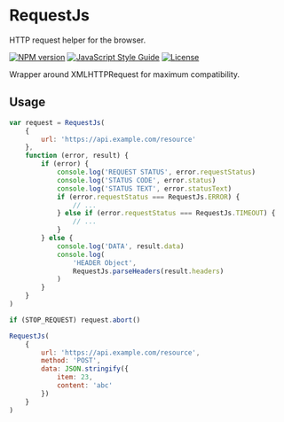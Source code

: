 # RequestJs
HTTP request helper for the browser.

[![NPM version](https://img.shields.io/npm/v/@gidw/request-js.svg)](https://www.npmjs.com/package/@gidw/request-js)
[![JavaScript Style Guide](https://img.shields.io/badge/code_style-standard-brightgreen.svg)](https://standardjs.com)
[![License](https://img.shields.io/github/license/GiDW/request-js.svg)](https://github.com/GiDW/request-js/blob/master/LICENSE)

Wrapper around XMLHTTPRequest for maximum compatibility.

## Usage

```js
var request = RequestJs(
    {
        url: 'https://api.example.com/resource'
    },
    function (error, result) {
        if (error) {
            console.log('REQUEST STATUS', error.requestStatus)
            console.log('STATUS CODE', error.status)
            console.log('STATUS TEXT', error.statusText)
            if (error.requestStatus === RequestJs.ERROR) {
                // ...
            } else if (error.requestStatus === RequestJs.TIMEOUT) {
                // ...
            }
        } else {
            console.log('DATA', result.data)
            console.log(
                'HEADER Object',
                RequestJs.parseHeaders(result.headers)
            )
        }
    }
)

if (STOP_REQUEST) request.abort()
```

```js
RequestJs(
    {
        url: 'https://api.example.com/resource',
        method: 'POST',
        data: JSON.stringify({
            item: 23,
            content: 'abc'
        })
    }
)
```
